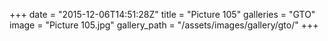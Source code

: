 +++
date = "2015-12-06T14:51:28Z"
title = "Picture 105"
galleries = "GTO"
image = "Picture 105.jpg"
gallery_path = "/assets/images/gallery/gto/"
+++
